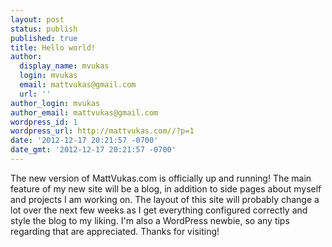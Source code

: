 ```yaml
---
layout: post
status: publish
published: true
title: Hello world!
author:
  display_name: mvukas
  login: mvukas
  email: mattvukas@gmail.com
  url: ''
author_login: mvukas
author_email: mattvukas@gmail.com
wordpress_id: 1
wordpress_url: http://mattvukas.com//?p=1
date: '2012-12-17 20:21:57 -0700'
date_gmt: '2012-12-17 20:21:57 -0700'
---
```

<p>The new version of MattVukas.com is officially up and running! The main feature of my new site will be a blog, in addition to side pages about myself and projects I am working on. The layout of this site will probably change a lot over the next few weeks as I get everything configured correctly and style the blog to my liking. I'm also a WordPress newbie, so any tips regarding that are appreciated. Thanks for visiting!</p>
